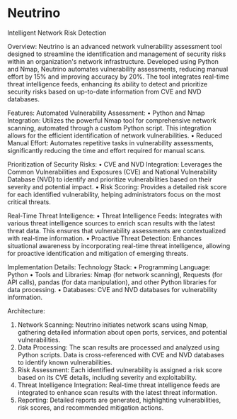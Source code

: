 # Neutrino
Intelligent Network Risk Detection

Overview:
Neutrino is an advanced network vulnerability assessment tool designed to streamline the identification and management of security risks within an organization's network infrastructure. Developed using Python and Nmap, Neutrino automates vulnerability assessments, reducing manual effort by 15% and improving accuracy by 20%. The tool integrates real-time threat intelligence feeds, enhancing its ability to detect and prioritize security risks based on up-to-date information from CVE and NVD databases.

Features:
Automated Vulnerability Assessment:
•	Python and Nmap Integration: Utilizes the powerful Nmap tool for comprehensive network scanning, automated through a custom Python script. This integration allows for the efficient identification of network vulnerabilities.
•	Reduced Manual Effort: Automates repetitive tasks in vulnerability assessments, significantly reducing the time and effort required for manual scans.

Prioritization of Security Risks:
•	CVE and NVD Integration: Leverages the Common Vulnerabilities and Exposures (CVE) and National Vulnerability Database (NVD) to identify and prioritize vulnerabilities based on their severity and potential impact.
•	Risk Scoring: Provides a detailed risk score for each identified vulnerability, helping administrators focus on the most critical threats.

Real-Time Threat Intelligence:
•	Threat Intelligence Feeds: Integrates with various threat intelligence sources to enrich scan results with the latest threat data. This ensures that vulnerability assessments are contextualized with real-time information.
•	Proactive Threat Detection: Enhances situational awareness by incorporating real-time threat intelligence, allowing for proactive identification and mitigation of emerging threats.

Implementation Details:
Technology Stack:
•	Programming Language: Python
•	Tools and Libraries: Nmap (for network scanning), Requests (for API calls), pandas (for data manipulation), and other Python libraries for data processing.
•	Databases: CVE and NVD databases for vulnerability information.

Architecture:
1.	Network Scanning: Neutrino initiates network scans using Nmap, gathering detailed information about open ports, services, and potential vulnerabilities.
2.	Data Processing: The scan results are processed and analyzed using Python scripts. Data is cross-referenced with CVE and NVD databases to identify known vulnerabilities.
3.	Risk Assessment: Each identified vulnerability is assigned a risk score based on its CVE details, including severity and exploitability.
4.	Threat Intelligence Integration: Real-time threat intelligence feeds are integrated to enhance scan results with the latest threat information.
5.	Reporting: Detailed reports are generated, highlighting vulnerabilities, risk scores, and recommended mitigation actions.
